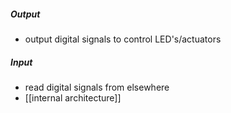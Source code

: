 ##### Output
- output digital signals to control LED's/actuators
##### Input
- read digital signals from elsewhere
- [[internal architecture]]